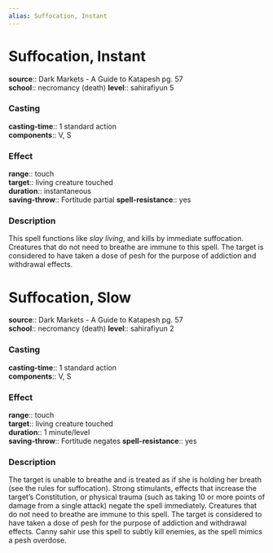 ```yaml
---
alias: Suffocation, Instant
---
```


# Suffocation, Instant 

**source**:: Dark Markets - A Guide to Katapesh pg. 57  
**school**:: necromancy (death)
**level**:: sahirafiyun 5

### Casting 

**casting-time**:: 1 standard action  
**components**:: V, S

### Effect 

**range**:: touch  
**target**:: living creature touched  
**duration**:: instantaneous  
**saving-throw**:: Fortitude partial
**spell-resistance**:: yes

### Description 

This spell functions like *slay living*, and kills by immediate suffocation. Creatures that do not need to breathe are immune to this spell. The target is considered to have taken a dose of pesh for the purpose of addiction and withdrawal effects.

# Suffocation, Slow 

**source**:: Dark Markets - A Guide to Katapesh pg. 57  
**school**:: necromancy (death)
**level**:: sahirafiyun 2

### Casting 

**casting-time**:: 1 standard action  
**components**:: V, S

### Effect 

**range**:: touch  
**target**:: living creature touched  
**duration**:: 1 minute/level  
**saving-throw**:: Fortitude negates
**spell-resistance**:: yes

### Description 

The target is unable to breathe and is treated as if she is holding her breath (see the rules for suffocation). Strong stimulants, effects that increase the target’s Constitution, or physical trauma (such as taking 10 or more points of damage from a single attack) negate the spell immediately. Creatures that do not need to breathe are immune to this spell. The target is considered to have taken a dose of pesh for the purpose of addiction and withdrawal effects. Canny sahir use this spell to subtly kill enemies, as the spell mimics a pesh overdose.
